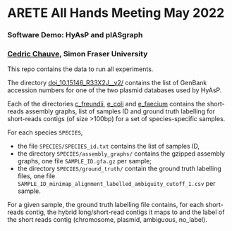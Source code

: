# ARETE All Hands Meeting May 2022
### Software Demo: HyAsP and plASgraph
### <a href="https://cchauve.github.io/">Cedric Chauve</a>, Simon Fraser University

This repo contains the data to run all experiments.

The directory [doi_10.15146_R33X2J__v2/](doi_10.15146_R33X2J__v2/)
contains the list of GenBank accession numbers for one of the two
plasmid databases used by HyAsP.

Each of the directories [c_freundii](c_freundii), [e_coli](e_coli) and
[e_faecium](e_faecium) contains the short-reads assembly graphs, list
of samples ID and ground truth labelling for short-reads contigs (of
size >100bp) for a set of species-specific samples.

For each species `SPECIES`,
- the file `SPECIES/SPECIES_id.txt` contains the list of samples ID,
- the directory `SPECIES/assembly_graphs/` contains the gzipped assembly graphs, one file `SAMPLE_ID.gfa.gz` per sample;
- the directory `SPECIES/ground_truth/` contain the ground truth labelling files, one file `SAMPLE_ID_minimap_alignment_labelled_ambiguity_cutoff_1.csv` per sample.

For a given sample, the ground truth labelling file contains, for each
short-reads contig, the hybrid long/short-read contigs it maps to and
the label of the short reads contig (chromosome, plasmid, ambiguous,
no_label).